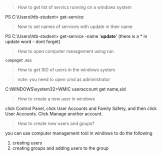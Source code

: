 >How to get list of servics running on a windows system

PS C:\Users\htb-student> get-service

>Now to set names of services with update in their name

PS C:\Users\htb-student> get-service -name '**update**'
(there is a * in update word - dont forget)

>How to open computer management using run 

	compmgmt.msc



>How to get SID of users in the windows system

>note: you need to open cmd as administrator

C:\WINDOWS\system32>WMIC useraccount get name,sid

>How to create a new user in windows
>

click Control Panel, click User Accounts and Family Safety, and then click User Accounts. Click Manage another account.

>How to create new users and goups?

you can use computer management tool in windows to do the following
1. creating users
2. creating groups and adding users to the group







